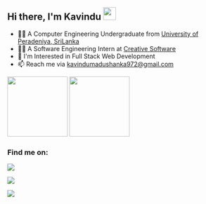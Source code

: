 ## Hi there, I'm Kavindu <img src="https://github.com/TheDudeThatCode/TheDudeThatCode/blob/master/Assets/Hi.gif" width="29px"> 


- 👨‍🎓 A Computer Engineering Undergraduate from [University of Peradeniya, SriLanka](https://www.pdn.ac.lk)
- 👨‍💻 A Software Engineering Intern at [Creative Software](https://www.creativesoftware.com)
- 🌱 I'm Interested in Full Stack Web Development
- 📫 Reach me via [kavindumadushanka972@gmail.com](mailto:kavindumadushanka972@gmail.com)


<img height="137px" src="https://github-readme-stats.vercel.app/api?username=kavindumadushanka972&hide_title=true&hide_border=true&show_icons=true&include_all_commits=true&count_private=true&line_height=21&theme=dark" />

<img height="137px" src="https://github-readme-stats.vercel.app/api/top-langs/?username=kavindumadushanka972&hide_title=true&hide_border=true&layout=compact&langs_count=6&theme=dark" />

<h3 align = "justify">Find me on:</h3>

<a href = "https://www.linkedin.com/in/kavindu-madushanka" target="_blank"><span style = "vertical-align:middle"><img src="https://img.icons8.com/color/48/000000/linkedin.png"/></a>
  
<a href = "https://www.facebook.com/kavindu.madushanka.75/" target="_blank"><span style = "vertical-align:middle">
<img src="https://img.icons8.com/color/48/000000/facebook-new.png"/></a>
  
<a href = "https://www.instagram.com/i.am.kavindu/" target="_blank"><span style = "vertical-align:middle">
<img src="https://img.icons8.com/color/48/000000/instagram-new.png"/></a>


